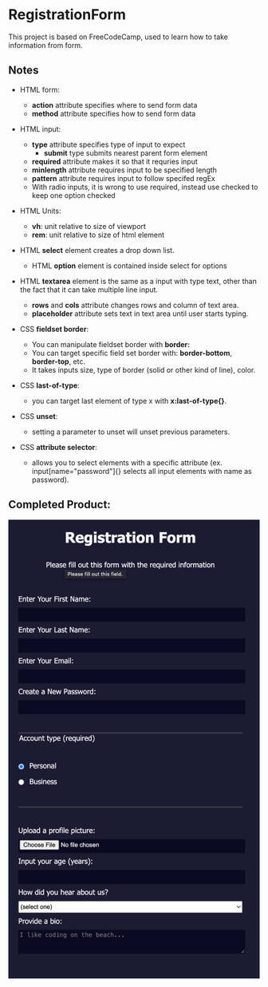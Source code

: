 # RegistrationForm
This project is based on FreeCodeCamp, used to learn how to take information from form. 

## Notes
- HTML form:
    - **action** attribute specifies where to send form data
    - **method** attribute specifies how to send form data

- HTML input: 
    - **type** attribute specifies type of input to expect
        - **submit** type submits nearest parent form element
    - **required** attribute makes it so that it requries input
    - **minlength** attribute requires input to be specified length
    - **pattern** attribute requires input to follow specifed regEx
    - With radio inputs, it is wrong to use required, instead use checked to keep one option checked 

- HTML Units: 
    - **vh**: unit relative to size of viewport
    - **rem**: unit relative to size of html element 

- HTML **select** element creates a drop down list. 
    - HTML **option** element is contained inside select for options 

- HTML **textarea** element is the same as a input with type text, other than the fact that it can take multiple line input. 
    - **rows** and **cols** attribute changes rows and column of text area.
    - **placeholder** attribute sets text in text area until user starts typing. 

- CSS **fieldset border**: 
    - You can manipulate fieldset border with **border:**
    - You can target specific field set border with: **border-bottom**, **border-top**, etc. 
    - It takes inputs size, type of border (solid or other kind of line), color. 

- CSS **last-of-type**: 
    - you can target last element of type x with **x:last-of-type{}**. 

- CSS **unset**:
    - setting a parameter to unset will unset previous parameters. 

- CSS **attribute selector**: 
    - allows you to select elements with a specific attribute (ex. input[name="password"]{} selects all input elements with name as password). 

## Completed Product: 
![image](surveyPage.png)
